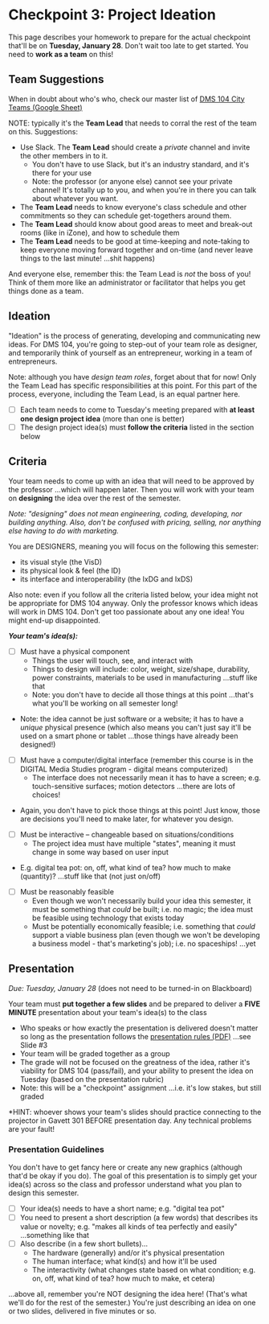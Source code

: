 
# Checkpoint 3: Project Ideation

This page describes your homework to prepare for the actual checkpoint that'll be on **Tuesday, January 28**.  Don't wait too late to get started.  You need to **work as a team** on this!

## Team Suggestions

When in doubt about who's who, check our master list of [DMS 104 City Teams (Google Sheet)](https://docs.google.com/spreadsheets/d/1UbdBF9IbIszRgiBGJvKIZuRk87naHoRm23v-MqI_drE/edit#gid=0)

NOTE: typically it's the **Team Lead** that needs to corral the rest of the team on this.  Suggestions:

- Use Slack. The **Team Lead** should create a *private* channel and invite the other members in to it.
  - You don't have to use Slack, but it's an industry standard, and it's there for your use
  - Note: the professor (or anyone else) cannot see your private channel!  It's totally up to you, and when you're in there you can talk about whatever you want.
- The **Team Lead** needs to know everyone's class schedule and other commitments so they can schedule get-togethers around them.
- The **Team Lead** should know about good areas to meet and break-out rooms (like in iZone), and how to schedule them
- The **Team Lead** needs to be good at time-keeping and note-taking to keep everyone moving forward together and on-time (and never leave things to the last minute! ...shit happens)

And everyone else, remember this: the Team Lead is *not* the boss of you!  Think of them more like an administrator or facilitator that helps you get things done as a team.

## Ideation

"Ideation" is the process of generating, developing and communicating new ideas.  For DMS 104, you're going to step-out of your team role as designer, and temporarily think of yourself as an entrepreneur, working in a team of entrepreneurs.

Note: although you have *design team roles*, forget about that for now! Only the Team Lead has specific responsibilities at this point.  For this part of the process, everyone, including the Team Lead, is an equal partner here.

- [ ] Each team needs to come to Tuesday's meeting prepared with **at least one design project idea** (more than one is better)
- [ ] The design project idea(s) must **follow the criteria** listed in the section below

## Criteria

Your team needs to come up with an idea that will need to be approved by the professor ...which will happen later.  Then you will work with your team on **designing** the idea over the rest of the semester.

*Note: "designing" does not mean engineering, coding, developing, nor building anything.  Also, don't be confused with pricing, selling, nor anything else having to do with marketing.*

You are DESIGNERS, meaning you will focus on the following this semester:
- its visual style (the VisD)
- its physical look & feel (the ID)
- its interface and interoperability (the IxDG and IxDS)

Also note: even if you follow all the criteria listed below, your idea might not be appropriate for DMS 104 anyway.  Only the professor knows which ideas will work in DMS 104. Don't get too passionate about any one idea!  You might end-up disappointed.

***Your team's idea(s):*** 

- [ ] Must have a physical component
  - Things the user will touch, see, and interact with
  - Things to design will include: color, weight, size/shape, durability, power constraints, materials to be used in manufacturing ...stuff like that
  - Note: you don't have to decide all those things at this point ...that's what you'll be working on all semester long!
- Note: the idea cannot be just software or a website; it has to have a *unique* physical presence (which also means you can't just say it'll be used on a smart phone or tablet ...those things have already been designed!)
  
- [ ] Must have a computer/digital interface (remember this course is in the DIGITAL Media Studies program  - digital means computerized)
  - The interface does not necessarily mean it has to have a screen; e.g. touch-sensitive surfaces; motion detectors ...there are lots of choices!
- Again, you don't have to pick those things at this point!  Just know, those are decisions you'll need to make later, for whatever you design. 
  
- [ ] Must be interactive – changeable based on situations/conditions
  - The project idea must have multiple "states", meaning it must change in some way based on user input
- E.g. digital tea pot: on, off, what kind of tea? how much to make (quantity)? ...stuff like that (not just on/off)
  
- [ ] Must be reasonably feasible
  - Even though we won't necessarily build your idea this semester, it must be something that *could* be built; i.e. no magic; the idea must be feasible using technology that exists today
  - Must be potentially economically feasible; i.e. something that *could* support a viable business plan (even though we won't be developing a business model - that's marketing's job); i.e. no spaceships! ...yet

## Presentation

*Due: Tuesday, January 28* (does not need to be turned-in on Blackboard)

Your team must **put together a few slides** and be prepared to deliver a **FIVE MINUTE** presentation about your team's idea(s) to the class

- Who speaks or how exactly the presentation is delivered doesn't matter so long as the presentation follows the [presentation rules (PDF)](../01-introduction/presentation-rules.pdf) ...see Slide #3
- Your team will be graded together as a group
- The grade will not be focused on the greatness of the idea, rather it's viability for DMS 104 (pass/fail), and your ability to present the idea on Tuesday (based on the presentation rubric)
- Note: this will be a "checkpoint" assignment ...i.e. it's low stakes, but still graded

*HINT: whoever shows your team's slides should practice connecting to the projector in Gavett 301 BEFORE presentation day.  Any technical problems are your fault!

### Presentation Guidelines

You don't have to get fancy here or create any new graphics (although that'd be okay if you do).  The goal of this presentation is to simply get your idea(s) across so the class and professor understand what you plan to design this semester.

- [ ] Your idea(s) needs to have a short name; e.g. "digital tea pot"
- [ ] You need to present a short description (a few words) that describes its value or novelty; e.g. "makes all kinds of tea perfectly and easily" ...something like that
- [ ] Also describe (in a few short bullets)...
  - The hardware (generally) and/or it's physical presentation
  - The human interface; what kind(s) and how it'll be used
  - The interactivity (what changes state based on what condition; e.g. on, off, what kind of tea? how much to make, et cetera)

...above all, remember you're NOT designing the idea here!  (That's what we'll do for the rest of the semester.) You're just describing an idea on one or two slides, delivered in five minutes or so.